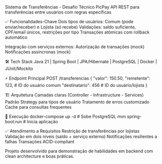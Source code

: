 Sistema de Transferências - Desafio Técnico PicPay
API REST para transferências entre usuários com regras específicas

✅ Funcionalidades-Chave
Dois tipos de usuários: Comum (pode enviar/receber) e Lojista (só recebe)
Validações: saldo suficiente, CPF/email únicos, restrições por tipo
Transações atômicas com rollback automático

Integração com serviços externos:
Autorização de transações (mock)
Notificações assíncronas (mock)

🛠 Tech Stack
Java 21 | Spring Boot | JPA/Hibernate | PostgreSQL | Docker | JUnit/Mockito

⚡ Endpoint Principal
POST /transferencias
{
  "valor": 150.50,
  "remetente": 123,  # ID do usuário comum
  "destinatario": 456 # ID do usuário/lojista
}

🏗 Arquitetura
Camadas claras (Controller - Infrastructure - Services)
Padrão Strategy para tipos de usuário
Tratamento de erros customizado
Cache para consultas frequentes

🚀 Execução
docker-compose up -d  # Sobe PostgreSQL
mvn spring-boot:run   # Inicia aplicação

✅ Atendimento a Requisitos
Restrição de transferências por lojistas
Validação em dois níveis (saldo + serviço externo)
Notificações resilientes a falhas
Transações ACID-compliant

Projeto desenvolvido para demonstração de habilidades em backend com clean architecture e boas práticas.
